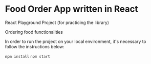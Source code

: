 # Food Order App written in React

React Playground Project (for practicing the library)

Ordering food functionalities

In order to run the project on your local environment, it's necessary to follow the instructions below:

`npm install`
`npm start`
